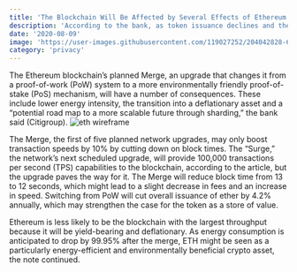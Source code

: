 ```yaml
---
title: 'The Blockchain Will Be Affected by Several Effects of Ethereum’s Merger'
description: 'According to the bank, as token issuance declines and the burn mechanism is kept in place, Ethereum will probably experience deflation.'
date: '2020-08-09'
image: 'https://user-images.githubusercontent.com/119027252/204042828-6ae6131c-2ead-478f-a674-8c6fc539085b.png'
category: 'privacy'
---
```


The Ethereum blockchain’s planned Merge, an upgrade that changes it from a proof-of-work (PoW) system to a more environmentally friendly proof-of-stake (PoS) mechanism, will have a number of consequences. These include lower energy intensity, the transition into a deflationary asset and a “potential road map to a more scalable future through sharding,” the bank said (Citigroup).
![eth wireframe](https://user-images.githubusercontent.com/119027252/204043067-7215c9a3-c38d-45e5-aecc-9cf49ad9eb4e.jpg)

The Merge, the first of five planned network upgrades, may only boost transaction speeds by 10% by cutting down on block times. The “Surge,” the network’s next scheduled upgrade, will provide 100,000 transactions per second (TPS) capabilities to the blockchain, according to the article, but the upgrade paves the way for it. The Merge will reduce block time from 13 to 12 seconds, which might lead to a slight decrease in fees and an increase in speed. Switching from PoW will cut overall issuance of ether by 4.2% annually, which may strengthen the case for the token as a store of value.

Ethereum is less likely to be the blockchain with the largest throughput because it will be yield-bearing and deflationary. As energy consumption is anticipated to drop by 99.95% after the merge, ETH might be seen as a particularly energy-efficient and environmentally beneficial crypto asset, the note continued.
